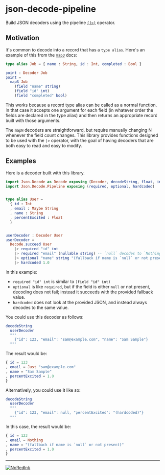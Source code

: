 # json-decode-pipeline

Build JSON decoders using the pipeline [`(|>)`](http://package.elm-lang.org/packages/elm-lang/core/3.0.0/Basics#|>)
operator.

## Motivation

It's common to decode into a record that has a `type alias`. Here's an example
of this from the [`map3`](http://package.elm-lang.org/packages/elm-lang/core/5.0.0/Json-Decode#map3)
docs:

```elm
type alias Job = { name : String, id : Int, completed : Bool }

point : Decoder Job
point =
  map3 Job
    (field "name" string)
    (field "id" int)
    (field "completed" bool)
```

This works because a record type alias can be called as a normal function. In
that case it accepts one argument for each field (in whatever order the fields
are declared in the type alias) and then returns an appropriate record built
with those arguments.

The `mapN` decoders are straightforward, but require manually changing N
whenever the field count changes. This library provides functions designed to
be used with the `|>` operator, with the goal of having decoders that are both
easy to read and easy to modify.

## Examples

Here is a decoder built with this library.

```elm
import Json.Decode as Decode exposing (Decoder, decodeString, float, int, nullable, string)
import Json.Decode.Pipeline exposing (required, optional, hardcoded)


type alias User =
  { id : Int
  , email : Maybe String
  , name : String
  , percentExcited : Float
  }


userDecoder : Decoder User
userDecoder =
  Decode.succeed User
    |> required "id" int
    |> required "email" (nullable string) -- `null` decodes to `Nothing`
    |> optional "name" string "(fallback if name is `null` or not present)"
    |> hardcoded 1.0
```

In this example:

* `required "id" int` is similar to `(field "id" int)`
* `optional` is like `required`, but if the field is either `null` or not present, decoding does not fail; instead it succeeds with the provided fallback value.
* `hardcoded` does not look at the provided JSON, and instead always decodes to the same value.

You could use this decoder as follows:

```elm
decodeString
  userDecoder
  """
    {"id": 123, "email": "sam@example.com", "name": "Sam Sample"}
  """
```

The result would be:

```elm
{ id = 123
, email = Just "sam@example.com"
, name = "Sam Sample"
, percentExcited = 1.0
}
```

Alternatively, you could use it like so:

```elm
decodeString
  userDecoder
  """
    {"id": 123, "email": null, "percentExcited": "(hardcoded)"}
  """
```

In this case, the result would be:

```elm
{ id = 123
, email = Nothing
, name = "(fallback if name is `null` or not present)"
, percentExcited = 1.0
}
```

---

[![NoRedInk](https://cloud.githubusercontent.com/assets/1094080/9069346/99522418-3a9d-11e5-8175-1c2bfd7a2ffe.png)](http://noredink.com/about/team)
